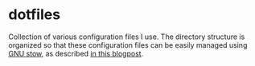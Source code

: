 # dotfiles

Collection of various configuration files I use. The directory structure is organized so that these configuration files can be easily managed using [GNU stow](https://www.gnu.org/software/stow/), as described [in this blogpost](https://alexpearce.me/2016/02/managing-dotfiles-with-stow/). 

